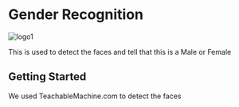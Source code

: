 # Gender Recognition

![logo1](https://user-images.githubusercontent.com/60876387/95677682-cfb31080-0be4-11eb-8e25-cd1fc51f4440.png)

This is used to detect the faces and tell that this is a Male or Female

## Getting Started

We used TeachableMachine.com to detect the faces




